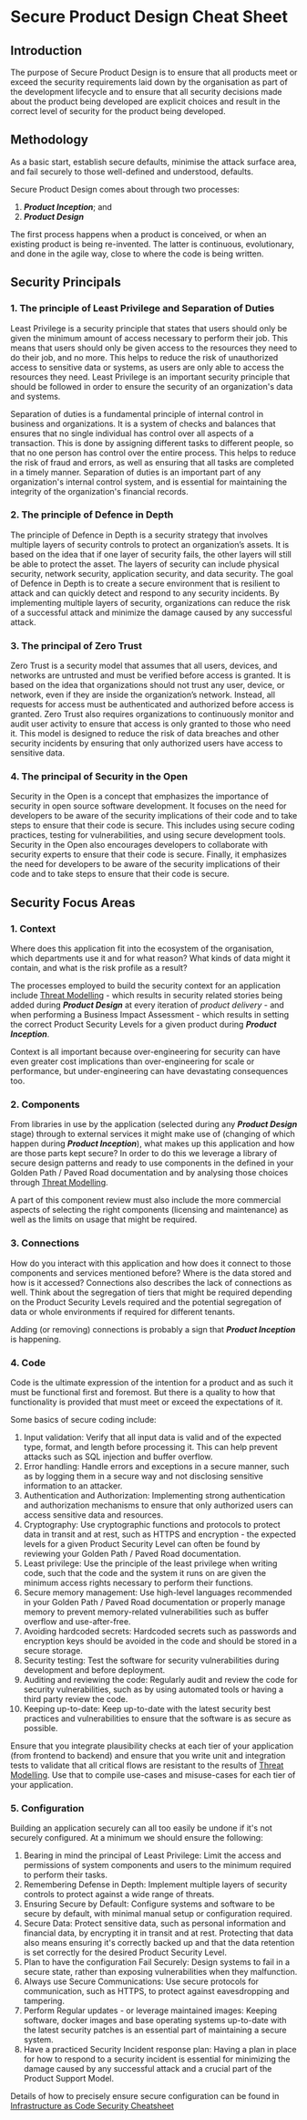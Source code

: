 # Secure Product Design Cheat Sheet

## Introduction

The purpose of Secure Product Design is to ensure that all products meet or exceed the security requirements laid down by the organisation as part of the development lifecycle and to ensure that all security decisions made about the product being developed are explicit choices and result in the correct level of security for the product being developed.

## Methodology

As a basic start, establish secure defaults, minimise the attack surface area, and fail securely to those well-defined and understood, defaults.

Secure Product Design comes about through two processes:

1. **_Product Inception_**; and
2. **_Product Design_**

The first process happens when a product is conceived, or when an existing product is being re-invented. The latter is continuous, evolutionary, and done in the agile way, close to where the code is being written.

## Security Principals

### 1. The principle of Least Privilege and Separation of Duties

Least Privilege is a security principle that states that users should only be given the minimum amount of access necessary to perform their job. This means that users should only be given access to the resources they need to do their job, and no more. This helps to reduce the risk of unauthorized access to sensitive data or systems, as users are only able to access the resources they need. Least Privilege is an important security principle that should be followed in order to ensure the security of an organization's data and systems.

Separation of duties is a fundamental principle of internal control in business and organizations. It is a system of checks and balances that ensures that no single individual has control over all aspects of a transaction. This is done by assigning different tasks to different people, so that no one person has control over the entire process. This helps to reduce the risk of fraud and errors, as well as ensuring that all tasks are completed in a timely manner. Separation of duties is an important part of any organization's internal control system, and is essential for maintaining the integrity of the organization's financial records.

### 2. The principle of Defence in Depth

The principle of Defence in Depth is a security strategy that involves multiple layers of security controls to protect an organization’s assets. It is based on the idea that if one layer of security fails, the other layers will still be able to protect the asset. The layers of security can include physical security, network security, application security, and data security. The goal of Defence in Depth is to create a secure environment that is resilient to attack and can quickly detect and respond to any security incidents. By implementing multiple layers of security, organizations can reduce the risk of a successful attack and minimize the damage caused by any successful attack.

### 3. The principal of Zero Trust

Zero Trust is a security model that assumes that all users, devices, and networks are untrusted and must be verified before access is granted. It is based on the idea that organizations should not trust any user, device, or network, even if they are inside the organization’s network. Instead, all requests for access must be authenticated and authorized before access is granted. Zero Trust also requires organizations to continuously monitor and audit user activity to ensure that access is only granted to those who need it. This model is designed to reduce the risk of data breaches and other security incidents by ensuring that only authorized users have access to sensitive data.

### 4. The principal of Security in the Open

Security in the Open is a concept that emphasizes the importance of security in open source software development. It focuses on the need for developers to be aware of the security implications of their code and to take steps to ensure that their code is secure. This includes using secure coding practices, testing for vulnerabilities, and using secure development tools. Security in the Open also encourages developers to collaborate with security experts to ensure that their code is secure. Finally, it emphasizes the need for developers to be aware of the security implications of their code and to take steps to ensure that their code is secure.

## Security Focus Areas

### 1. Context

Where does this application fit into the ecosystem of the organisation, which departments use it and for what reason? What kinds of data might it contain, and what is the risk profile as a result?

The processes employed to build the security context for an application include [Threat Modelling](Threat_Modeling_Cheat_Sheet.md) - which results in security related stories being added during **_Product Design_** at every iteration of *product delivery* - and when performing a Business Impact Assessment - which results in setting the correct Product Security Levels for a given product during **_Product Inception_**.

Context is all important because over-engineering for security can have even greater cost implications than over-engineering for scale or performance, but under-engineering can have devastating consequences too.

### 2. Components

From libraries in use by the application (selected during any **_Product Design_** stage) through to external services it might make use of (changing of which happen during **_Product Inception_**), what makes up this application and how are those parts kept secure? In order to do this we leverage a library of secure design patterns and ready to use components in the defined in your Golden Path / Paved Road documentation and by analysing those choices through [Threat Modelling](Threat_Modeling_Cheat_Sheet.md).

A part of this component review must also include the more commercial aspects of selecting the right components (licensing and maintenance) as well as the limits on usage that might be required.

### 3. Connections

How do you interact with this application and how does it connect to those components and services mentioned before? Where is the data stored and how is it accessed? Connections also describes the lack of connections as well. Think about the segregation of tiers that might be required depending on the Product Security Levels required and the potential segregation of data or whole environments if required for different tenants.

Adding (or removing) connections is probably a sign that **_Product Inception_** is happening.

### 4. Code

Code is the ultimate expression of the intention for a product and as such it must be functional first and foremost. But there is a quality to how that functionality is provided that must meet or exceed the expectations of it.

Some basics of secure coding include:

   1. Input validation: Verify that all input data is valid and of the expected type, format, and length before processing it. This can help prevent attacks such as SQL injection and buffer overflow.
   2. Error handling: Handle errors and exceptions in a secure manner, such as by logging them in a secure way and not disclosing sensitive information to an attacker.
   3. Authentication and Authorization: Implementing strong authentication and authorization mechanisms to ensure that only authorized users can access sensitive data and resources.
   4. Cryptography: Use cryptographic functions and protocols to protect data in transit and at rest, such as HTTPS and encryption - the expected levels for a given Product Security Level can often be found by reviewing your Golden Path / Paved Road documentation.
   5. Least privilege: Use the principle of the least privilege when writing code, such that the code and the system it runs on are given the minimum access rights necessary to perform their functions.
   6. Secure memory management: Use high-level languages recommended in your Golden Path / Paved Road documentation or properly manage memory to prevent memory-related vulnerabilities such as buffer overflow and use-after-free.
   7. Avoiding hardcoded secrets: Hardcoded secrets such as passwords and encryption keys should be avoided in the code and should be stored in a secure storage.
   8. Security testing: Test the software for security vulnerabilities during development and before deployment.
   9. Auditing and reviewing the code: Regularly audit and review the code for security vulnerabilities, such as by using automated tools or having a third party review the code.
   10. Keeping up-to-date: Keep up-to-date with the latest security best practices and vulnerabilities to ensure that the software is as secure as possible.

Ensure that you integrate plausibility checks at each tier of your application (from frontend to backend) and ensure that you write unit and integration tests to validate that all critical flows are resistant to the results of [Threat Modelling](Threat_Modeling_Cheat_Sheet.md). Use that to compile use-cases and misuse-cases for each tier of your application.

### 5. Configuration

Building an application securely can all too easily be undone if it's not securely configured. At a minimum we should ensure the following:

1. Bearing in mind the principal of Least Privilege: Limit the access and permissions of system components and users to the minimum required to perform their tasks.
2. Remembering Defense in Depth: Implement multiple layers of security controls to protect against a wide range of threats.
3. Ensuring Secure by Default: Configure systems and software to be secure by default, with minimal manual setup or configuration required.
4. Secure Data: Protect sensitive data, such as personal information and financial data, by encrypting it in transit and at rest. Protecting that data also means ensuring it's correctly backed up and that the data retention is set correctly for the desired Product Security Level.
5. Plan to have the configuration Fail Securely: Design systems to fail in a secure state, rather than exposing vulnerabilities when they malfunction.
6. Always use Secure Communications: Use secure protocols for communication, such as HTTPS, to protect against eavesdropping and tampering.
7. Perform Regular updates - or leverage maintained images: Keeping software, docker images and base operating systems up-to-date with the latest security patches is an essential part of maintaining a secure system.
8. Have a practiced Security Incident response plan: Having a plan in place for how to respond to a security incident is essential for minimizing the damage caused by any successful attack and a crucial part of the Product Support Model.

Details of how to precisely ensure secure configuration can be found in [Infrastructure as Code Security Cheatsheet](Infrastructure_as_Code_Security_Cheat_Sheet.md)

